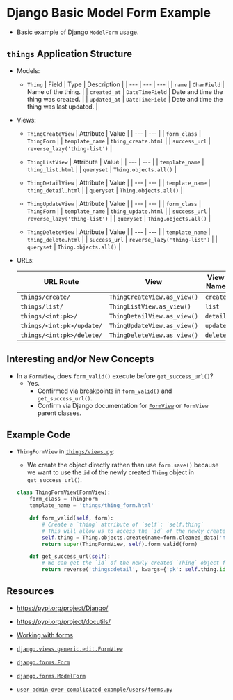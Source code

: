 # Django Basic Model Form Example

* Basic example of Django `ModelForm` usage.

## `things` Application Structure

* Models:
  * `Thing`
    | Field | Type | Description |
    | --- | --- | --- |
    | `name` | `CharField` | Name of the thing. |
    | `created_at` | `DateTimeField` | Date and time the thing was created. |
    | `updated_at` | `DateTimeField` | Date and time the thing was last updated. |

* Views:
  * `ThingCreateView`
    | Attribute | Value |
    | --- | --- |
    | `form_class` | `ThingForm` |
    | `template_name` | `thing_create.html` |
    | `success_url` | `reverse_lazy('thing-list')` |

  * `ThingListView`
    | Attribute | Value |
    | --- | --- |
    | `template_name` | `thing_list.html` |
    | `queryset` | `Thing.objects.all()` |
  
  * `ThingDetailView`
    | Attribute | Value |
    | --- | --- |
    | `template_name` | `thing_detail.html` |
    | `queryset` | `Thing.objects.all()` |

  * `ThingUpdateView`
    | Attribute | Value |
    | --- | --- |
    | `form_class` | `ThingForm` |
    | `template_name` | `thing_update.html` |
    | `success_url` | `reverse_lazy('thing-list')` |
    | `queryset` | `Thing.objects.all()` |

  * `ThingDeleteView`
    | Attribute | Value |
    | --- | --- |
    | `template_name` | `thing_delete.html` |
    | `success_url` | `reverse_lazy('thing-list')` |
    | `queryset` | `Thing.objects.all()` |

* URLs:

  | URL Route | View | View Name |
  | --- | --- | --- |
  | `things/create/` | `ThingCreateView.as_view()` | `create` |
  | `things/list/` | `ThingListView.as_view()` | `list` |
  | `things/<int:pk>/` | `ThingDetailView.as_view()` | `detail` |
  | `things/<int:pk>/update/` | `ThingUpdateView.as_view()` | `update` |
  | `things/<int:pk>/delete/` | `ThingDeleteView.as_view()` | `delete` |

## Interesting and/or New Concepts

* In a `FormView`, does `form_valid()` execute before `get_success_url()`?
  * Yes.
    * Confirmed via breakpoints in `form_valid()` and `get_success_url()`.
    * Confirm via Django documentation for [`FormView`](https://docs.djangoproject.com/en/4.1/ref/class-based-views/generic-editing/#django.views.generic.edit.FormView) or `FormView` parent classes.

## Example Code

* `ThingFormView` in [`things/views.py`](./things/views.py):
  * We create the object directly rathen than use `form.save()` because we want to use the `id` of the newly created `Thing` object in `get_success_url()`.

  ```python
  class ThingFormView(FormView):
      form_class = ThingForm
      template_name = 'things/thing_form.html'

      def form_valid(self, form):
          # Create a `thing` attribute of `self`: `self.thing`
          # This will allow us to access the `id` of the newly created `Thing` object in `get_success_url()`.
          self.thing = Thing.objects.create(name=form.cleaned_data['name'])
          return super(ThingFormView, self).form_valid(form)

      def get_success_url(self):
          # We can get the `id` of the newly created `Thing` object from `self.thing.id` and use that to build the URL.
          return reverse('things:detail', kwargs={'pk': self.thing.id})
  ```

## Resources

* <https://pypi.org/project/Django/>
* <https://pypi.org/project/docutils/>

* [Working with forms](https://docs.djangoproject.com/en/4.1/topics/forms/#working-with-forms)
* [`django.views.generic.edit.FormView`](https://docs.djangoproject.com/en/4.1/ref/class-based-views/generic-editing/#django.views.generic.edit.FormView)
* [`django.forms.Form`](https://docs.djangoproject.com/en/4.1/ref/forms/api/#django.forms.Form)
* [`django.forms.ModelForm`](https://docs.djangoproject.com/en/4.1/topics/forms/modelforms/#django.forms.ModelForm)
* [`user-admin-over-complicated-example/users/forms.py`](https://github.com/brucestull/examples/blob/main/django/user-admin-over-complicated-example/users/forms.py)

